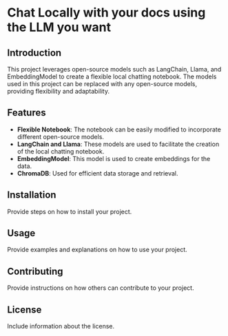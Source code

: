 # Chat Locally with your docs using the LLM you want

## Introduction

This project leverages open-source models such as LangChain, Llama, and EmbeddingModel to create a flexible local chatting notebook. The models used in this project can be replaced with any open-source models, providing flexibility and adaptability.

## Features

- **Flexible Notebook**: The notebook can be easily modified to incorporate different open-source models.
- **LangChain and Llama**: These models are used to facilitate the creation of the local chatting notebook.
- **EmbeddingModel**: This model is used to create embeddings for the data.
- **ChromaDB**: Used for efficient data storage and retrieval.

## Installation

Provide steps on how to install your project.

## Usage

Provide examples and explanations on how to use your project.

## Contributing

Provide instructions on how others can contribute to your project.

## License

Include information about the license.
